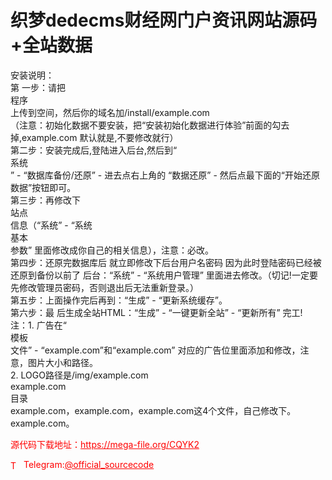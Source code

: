 # 织梦dedecms财经网门户资讯网站源码+全站数据

安装说明：<br>第 一步：请把<br>程序<br>上传到空间，然后你的域名加/install/example.com<br>（注意：初始化数据不要安装，把“安装初始化数据进行体验”前面的勾去掉,example.com 默认就是,不要修改就行）<br>第二步：安装完成后,登陆进入后台,然后到“<br>系统<br>” - “数据库备份/还原” - 进去点右上角的 “数据还原” - 然后点最下面的“开始还原数据”按钮即可。<br>第三步：再修改下<br>站点<br>信息（“系统” - “系统<br>基本<br>参数” 里面修改成你自己的相关信息），注意：必改。<br>第四步：还原完数据库后 就立即修改下后台用户名密码 因为此时登陆密码已经被还原到备份以前了 后台：“系统” - “系统用户管理” 里面进去修改。（切记!一定要先修改管理员密码，否则退出后无法重新登录。）<br>第五步：上面操作完后再到：“生成” - “更新系统缓存”。<br>第六步：最 后生成全站HTML：“生成” - “一键更新全站” - “更新所有” 完工!<br>注：1. 广告在“<br>模板<br>文件” - “example.com”和“example.com” 对应的广告位里面添加和修改，注意，图片大小和路径。<br>2. LOGO路径是/img/example.com<br>example.com<br>目录<br>example.com，example.com，example.com这4个文件，自己修改下。<br>example.com。<br>


<p style="color: red;">源代码下载地址：<a href="https://mega-file.org/CQYK2" style="color: red;">https://mega-file.org/CQYK2</a></p><p style="color: red;"><img src="https://cdn-icons-png.flaticon.com/512/2111/2111646.png" alt="Telegram Icon" style="width: 16px; vertical-align: middle; margin-right: 5px;">Telegram:<a href="https://t.me/official_sourcecode" style="color: red;">@official_sourcecode</a></p>